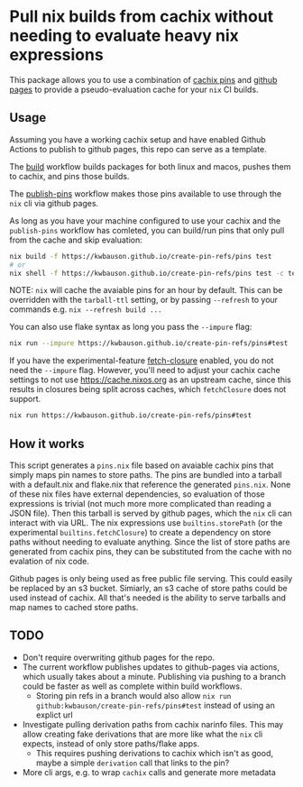 # Pull nix builds from cachix without needing to evaluate heavy nix expressions

This package allows you to use a combination of [cachix pins](https://docs.cachix.org/pins) and [github pages](https://pages.github.com/) to provide a pseudo-evaluation cache for your `nix` CI builds.

## Usage

Assuming you have a working cachix setup and have enabled Github Actions to publish to github pages, this repo can serve as a template.

The [build](.github/workflows/build.yml) workflow builds packages for both linux and macos, pushes them to cachix, and pins those builds.

The [publish-pins](.github/workflows/publish-pins.yml) workflow makes those pins available to use through the `nix` cli via github pages.

As long as you have your machine configured to use your cachix and the `publish-pins` workflow has comleted, you can build/run pins that only pull from the cache and skip evaluation:

```bash
nix build -f https://kwbauson.github.io/create-pin-refs/pins test
# or
nix shell -f https://kwbauson.github.io/create-pin-refs/pins test -c test
```

NOTE: `nix` will cache the avaiable pins for an hour by default. This can be overridden with the `tarball-ttl` setting, or by passing `--refresh` to your commands e.g. `nix --refresh build ...`

You can also use flake syntax as long you pass the `--impure` flag:

```bash
nix run --impure https://kwbauson.github.io/create-pin-refs/pins#test
```

If you have the experimental-feature [fetch-closure](https://nix.dev/manual/nix/latest/language/builtins.html#builtins-fetchClosure) enabled, you do not need the `--impure` flag.
However, you'll need to adjust your cachix cache settings to not use https://cache.nixos.org as an upstream cache, since this results in closures being split across caches, which `fetchClosure` does not support.

```bash
nix run https://kwbauson.github.io/create-pin-refs/pins#test
```


## How it works

This script generates a `pins.nix` file based on avaiable cachix pins that simply maps pin names to store paths.
The pins are bundled into a tarball with a default.nix and flake.nix that reference the generated `pins.nix`.
None of these nix files have external dependencies, so evaluation of those expressions is trivial (not much more more complicated than reading a JSON file).
Then this tarball is served by github pages, which the `nix` cli can interact with via URL.
The nix expressions use `builtins.storePath` (or the experimental `builtins.fetchClosure`) to create a dependency on store paths without needing to evaluate anything.
Since the list of store paths are generated from cachix pins, they can be substituted from the cache with no evalation of nix code.

Github pages is only being used as free public file serving.
This could easily be replaced by an s3 bucket.
Simiarly, an s3 cache of store paths could be used instead of cachix.
All that's needed is the ability to serve tarballs and map names to cached store paths.

## TODO

- Don't require overwriting github pages for the repo.
- The current workflow publishes updates to github-pages via actions, which usually takes about a minute. Publishing via pushing to a branch could be faster as well as complete within build workflows.
  - Storing pin refs in a branch would also allow `nix run github:kwbauson/create-pin-refs/pins#test` instead of using an explict url
- Investigate pulling derivation paths from cachix narinfo files. This may allow creating fake derivations that are more like what the `nix` cli expects, instead of only store paths/flake apps.
  - This requires pushing derivations to cachix which isn't as good, maybe a simple `derivation` call that links to the pin?
- More cli args, e.g. to wrap `cachix` calls and generate more metadata
